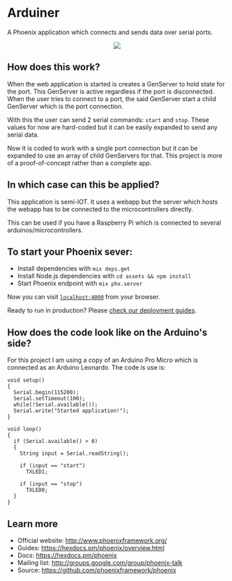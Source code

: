 # Arduiner
A Phoenix application which connects and sends data over serial ports.

<p align="center"><img src="https://cdn.freebiesupply.com/logos/thumbs/2x/arduino-logo.png" /></p>


## How does this work?
When the web application is started is creates a GenServer to hold state for the port. This GenServer is active regardless if the port is disconnected. When the user tries to connect to a port, the said GenServer start a child GenServer which is the port connection.

With this the user can send 2 serial commands: `start` and `stop`. These values for now are hard-coded but it can be easily expanded to send any serial data.

Now it is coded to work with a single port connection but it can be expanded to use an array of child GenServers for that. This project is more of a proof-of-concept rather than a complete app.

## In which case can this be applied?
This application is semi-IOT. It uses a webapp but the server which hosts the webapp has to be connected to the microcontrollers directly. 

This can be used if you have a Raspberry Pi which is connected to several arduinos/microcontrollers.

## To start your Phoenix sever:

  * Install dependencies with `mix deps.get`
  * Install Node.js dependencies with `cd assets && npm install`
  * Start Phoenix endpoint with `mix phx.server`

Now you can visit [`localhost:4000`](http://localhost:4000) from your browser.

Ready to run in production? Please [check our deployment guides](https://hexdocs.pm/phoenix/deployment.html).

## How does the code look like on the Arduino's side?
For this project I am using a copy of an Arduino Pro Micro which is connected as an Arduino Leonardo. The code is use is:

```arduino
void setup()
{
  Serial.begin(115200);
  Serial.setTimeout(100);
  while(!Serial.available());
  Serial.write("Started application!");
}

void loop()
{
  if (Serial.available() > 0)
  {
    String input = Serial.readString();

    if (input == "start")
      TXLED1;

    if (input == "stop")
      TXLED0;
  }
}
```


## Learn more

  * Official website: http://www.phoenixframework.org/
  * Guides: https://hexdocs.pm/phoenix/overview.html
  * Docs: https://hexdocs.pm/phoenix
  * Mailing list: http://groups.google.com/group/phoenix-talk
  * Source: https://github.com/phoenixframework/phoenix
